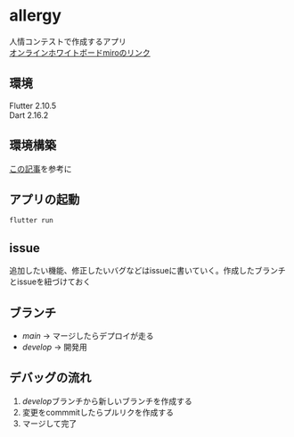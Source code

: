 # allergy
人情コンテストで作成するアプリ \
[オンラインホワイトボードmiroのリンク](https://miro.com/app/board/uXjVO71WSsE=/)

## 環境
Flutter 2.10.5\
Dart 2.16.2

## 環境構築
[この記事](https://zenn.dev/kboy/books/ca6a9c93fd23f3/viewer/5232dc)を参考に

## アプリの起動
```
flutter run
```

## issue
追加したい機能、修正したいバグなどはissueに書いていく。作成したブランチとissueを紐づけておく

## ブランチ
- *main* → マージしたらデプロイが走る
- *develop* → 開発用

## デバッグの流れ
1. *develop*ブランチから新しいブランチを作成する
2. 変更をcommmitしたらプルリクを作成する
3. マージして完了
